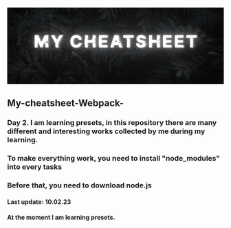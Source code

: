 ![Png](https://github.com/Shadowa123Baran/My-cheatsheet/blob/main/static(2).png?raw=true)

## My-cheatsheet-Webpack-
### Day 2. I am learning presets, in this repository there are many different and interesting works collected by me during my learning.

### To make everything work, you need to install "node_modules" into every tasks

### Before that, you need to download node.js

#### Last update: 10.02.23

#### At the moment I am learning presets.
